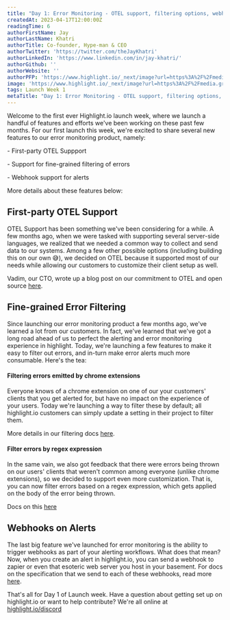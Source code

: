 ```yaml
---
title: "Day 1: Error Monitoring - OTEL support, filtering options, webhooks"
createdAt: 2023-04-17T12:00:00Z
readingTime: 6
authorFirstName: Jay
authorLastName: Khatri
authorTitle: Co-founder, Hype-man & CEO 
authorTwitter: 'https://twitter.com/theJayKhatri'
authorLinkedIn: 'https://www.linkedin.com/in/jay-khatri/'
authorGithub: ''
authorWebsite: ''
authorPFP: 'https://www.highlight.io/_next/image?url=https%3A%2F%2Fmedia.graphassets.com%2F2wDcc2CoTckAIZVup0NT&w=3840&q=75'
image: 'https://www.highlight.io/_next/image?url=https%3A%2F%2Fmedia.graphassets.com%2FETwP4qq3RVuVmsipTBaR&w=3840&q=75'
tags: Launch Week 1
metaTitle: "Day 1: Error Monitoring - OTEL support, filtering options, webhooks"
---
```


Welcome to the first ever Highlight.io launch week, where we launch a handful of features and efforts we've been working on these past few months. For our first launch this week, we're excited to share several new features to our error monitoring product, namely:

\- First-party OTEL Suppport

\- Support for fine-grained filtering of errors

\- Webhook support for alerts

More details about these features below:

## First-party OTEL Support

OTEL Support has been something we've been considering for a while. A few months ago, when we were tasked with supporting several server-side languages, we realized that we needed a common way to collect and send data to our systems. Among a few other possible options (including building this on our own 😅), we decided on OTEL because it supported most of our needs while allowing our customers to customize their client setup as well.

Vadim, our CTO, wrote up a blog post on our commitment to OTEL and open source [here](https://www.highlight.io/blog/open-telemetry "https://www.highlight.io/blog/open-telemetry").

## Fine-grained Error Filtering

Since launching our error monitoring product a few months ago, we've learned a lot from our customers. In fact, we've learned that we've got a long road ahead of us to perfect the alerting and error monitoring experience in highlight. Today, we're launching a few features to make it easy to filter out errors, and in-turn make error alerts much more consumable. Here's the tea:

#### Filtering errors emitted by chrome extensions

Everyone knows of a chrome extension on one of our your customers' clients that you get alerted for, but have no impact on the experience of your users. Today we're launching a way to filter these by default; all highlight.io customers can simply update a setting in their project to filter them.

More details in our filtering docs [here](https://www.highlight.io/docs/general/product-features/error-monitoring/filtering-errors).

#### Filter errors by regex expression

In the same vain, we also got feedback that there were errors being thrown on our users' clients that weren't common among everyone (unlike chrome extensions), so we decided to support even more customization. That is, you can now filter errors based on a regex expression, which gets applied on the body of the error being thrown.

Docs on this [here](https://www.highlight.io/docs/general/product-features/error-monitoring/filtering-errors)

## Webhooks on Alerts

The last big feature we've launched for error monitoring is the ability to trigger webhooks as part of your alerting workflows. What does that mean? Now, when you create an alert in highlight.io, you can send a webhook to zapier or even that esoteric web server you host in your basement. For docs on the specification that we send to each of these webhooks, read more [here](https://www.highlight.io/docs/general/product-features/general-features/webhooks "https://www.highlight.io/docs/general/product-features/general-features/webhooks").

That's all for Day 1 of Launch week. Have a question about getting set up on highlight.io or want to help contribute? We're all online at [highlight.io/discord](highlight.io/discord "highlight.io/discord")
